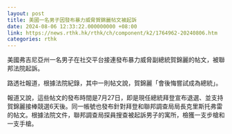 ```yaml
---
layout: post
title: 美國一名男子因發布暴力威脅賀錦麗帖文被起訴
date: 2024-08-06 12:33:22.000000000 +08:00
link: https://news.rthk.hk/rthk/ch/component/k2/1764962-20240806.htm
categories: rthk
---
```


美國弗吉尼亞州一名男子在社交平台接連發布暴力威脅副總統賀錦麗的帖文，被聯邦法院起訴。

路透社報道，根據法院紀錄，其中一則帖文說，賀錦麗「會後悔嘗試成為總統」。

報道又說，這些帖文的發布時間是7月27日，即是現任總統拜登宣布退選、並支持賀錦麗接棒競選6天後。同一帳號也發布針對拜登和聯邦調查局局長克里斯托弗雷的帖文。根據法院文件，聯邦調查局探員搜查被起訴男子的寓所，檢獲一支步槍和一支手槍。
